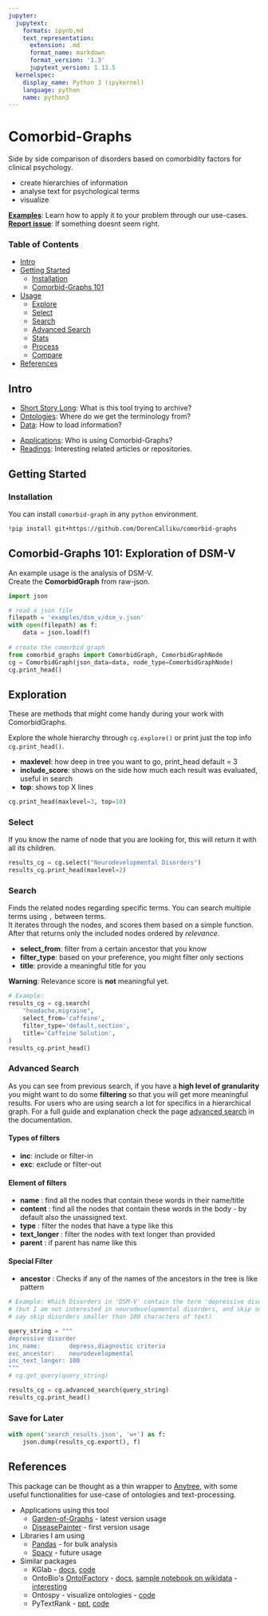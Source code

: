 ```yaml
---
jupyter:
  jupytext:
    formats: ipynb,md
    text_representation:
      extension: .md
      format_name: markdown
      format_version: '1.3'
      jupytext_version: 1.13.5
  kernelspec:
    display_name: Python 3 (ipykernel)
    language: python
    name: python3
---
```



# Comorbid-Graphs
Side by side comparison of disorders based on comorbidity factors for clinical psychology.

- create hierarchies of information
- analyse text for psychological terms
- visualize


**[Examples](https://github.com/DorenCalliku/comorbid-graphs/examples)**: Learn how to apply it to your problem through our use-cases.  
**[Report issue](https://github.com/DorenCalliku/comorbid-graphs/issues)**: If something doesnt seem right.




### Table of Contents
* [Intro](#intro)
* [Getting Started](#getting-started)
    - [Installation](#installation)
    - [Comorbid-Graphs 101](#comorbid-graphs-101)
* [Usage](#usage)
    - [Explore](#explore)
    - [Select](#select)
    - [Search](#search)
    - [Advanced Search](#advanced-search)
    - [Stats](#stats)
    - [Process](#analytics)
    - [Compare](#compare)
* [References](#references)




## Intro
* [Short Story Long](https://github.com/DorenCalliku/comorbid-graphs/docs/story.md): What is this tool trying to archive?   
* [Ontologies](https://github.com/DorenCalliku/comorbid-graphs/docs/ontologies.md): Where do we get the terminology from?   
* [Data](https://github.com/DorenCalliku/comorbid-graphs/docs/data.md): How to load information?  

- [Applications](https://github.com/DorenCalliku/comorbid-graphs/docs/applications.md): Who is using Comorbid-Graphs?  
- [Readings](https://github.com/DorenCalliku/comorbid-graphs/docs/notes.md): Interesting related articles or repositories.  




## Getting Started

### Installation
You can install `comorbid-graph` in any `python` environment.

<!-- #region -->
```sh
!pip install git+https://github.com/DorenCalliku/comorbid-graphs
```
<!-- #endregion -->

## Comorbid-Graphs 101: Exploration of DSM-V
An example usage is the analysis of DSM-V.  
Create the **ComorbidGraph** from raw-json.  

```python tags=["hide-input"]
import json

# read a json file
filepath = 'examples/dsm_v/dsm_v.json'
with open(filepath) as f:
    data = json.load(f)
    
# create the comorbid graph
from comorbid_graphs import ComorbidGraph, ComorbidGraphNode
cg = ComorbidGraph(json_data=data, node_type=ComorbidGraphNode)
cg.print_head()
```

## Exploration
These are methods that might come handy during your work with ComorbidGraphs.   

Explore the whole hierarchy through `cg.explore()` or print just the top info `cg.print_head()`.

* **maxlevel**:  how deep in tree you want to go, print_head default = 3 
* **include_score**: shows on the side how much each result was evaluated, useful in search
* **top**: shows top X lines

```python
cg.print_head(maxlevel=3, top=10)
```

### Select
If you know the name of node that you are looking for, this will return it with all its children.

```python
results_cg = cg.select("Neurodevelopmental Disorders")
results_cg.print_head(maxlevel=2)
```

### Search
Finds the related nodes regarding specific terms. You can search multiple terms using `,` between terms.  
It iterates through the nodes, and scores them based on a simple function. After that returns only the included nodes ordered by *relevance*.  

* **select_from**: filter from a certain ancestor that you know
* **filter_type**: based on your preference, you might filter only sections
* **title**:    provide a meaningful title for you

**Warning**: Relevance score is **not** meaningful yet.

```python
# Example: 
results_cg = cg.search(
    "headache,migraine",
    select_from='caffeine',
    filter_type='default,section',
    title='Caffeine Solution',
)
results_cg.print_head()
```

### Advanced Search

As you can see from previous search, if you have a **high level of granularity** you might want to do some **filtering** so that you will get more meaningful results. For users who are using search a lot for specifics in a hierarchical graph. For a full guide and explanation check the page [advanced search](https://github.com/DorenCalliku/comorbid-graphs/docs/search.md) in the documentation.

#### Types of filters
- **inc**: include or filter-in 
- **exc**: exclude or filter-out

#### Element of filters
* **name** : find all the nodes that contain these words in their name/title
* **content** : find all the nodes that contain these words in the body - by default also the unassigned text.
* **type** : filter the nodes that have a type like this
* **text_longer** : filter the nodes with text longer than provided
* **parent** : if parent has name like this

#### Special Filter
* **ancestor** : Checks if any of the names of the ancestors in the tree is like pattern

```python
# Example: Which Disorders in 'DSM-V' contain the term 'depressive disorder'?
# (but I am not interested in neurodevelopmental disorders, and skip small docs too - 
# say skip disorders smaller than 100 characters of text)

query_string = """
depressive disorder
inc_name:        depress,diagnostic criteria
exc_ancestor:    neurodevelopmental
inc_text_longer: 100
"""
# cg.get_query(query_string)
```

```python
results_cg = cg.advanced_search(query_string)
results_cg.print_head()
```

### Save for Later

```python
with open('search_results.json', 'w+') as f:
    json.dump(results_cg.export(), f)
```

## References
This package can be thought as a thin wrapper to [Anytree](https://anytree.readthedocs.io/en/latest/index.html), with some useful functionalities for use-case of ontologies and text-processing.   

* Applications using this tool
    - [Garden-of-Graphs](http://garden-of-graphs.herokuapp.com/) - latest version usage  
    - [DiseasePainter](https://diseasepainter.herokuapp.com/) - first version usage
* Libraries I am using
    - [Pandas](https://pandas.pydata.org/docs/reference/index.html#api) - for bulk analysis
    - [Spacy](https://spacy.io/) - future usage
* Similar packages
    * KGlab - [docs](https://derwen.ai/docs/kgl/), [code](https://github.com/DerwenAI/kglab) 
    * OntoBio's [OntolFactory](https://github.com/biolink/ontobio/blob/master/ontobio/ontol_factory.py) - [docs](https://ontobio.readthedocs.io/en/latest/), [sample notebook on wikidata](https://nbviewer.org/github/biolink/ontobio/blob/master/notebooks/Wikidata_Ontology.ipynb) - [interesting](https://nbviewer.org/github/biolink/ontobio/blob/master/notebooks/output/anxiety-disorder.png)
    * Ontospy - visualize ontologies - [code](https://github.com/lambdamusic/Ontospy)  
    * PyTextRank - [ppt](https://derwen.ai/s/kcgh#106), [code](https://github.com/DerwenAI/pytextrank)
